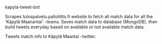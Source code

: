 kapyla-tweet-bot

Scrapes tulospalvelu.palloliitto.fi website to fetch all match data for all the 'Käpylä Maanantai' -teams. 
Saves match data to database (MongoDB), then build tweets everyday based on available or not available match data.

Tweets match info to Käpylä Maantai -twitter.
